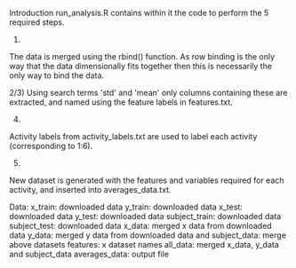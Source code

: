 Introduction
run_analysis.R contains within it the code to perform the 5 required steps.

1)
The data is merged using the rbind() function. As row binding is the only way that the data dimensionally fits together then this is necessarily the only way to bind the data.

2/3)
Using search terms 'std' and 'mean' only columns containing these are extracted, and named using the feature labels in features.txt. 

4) 
Activity labels from activity_labels.txt are used to label each activity (corresponding to 1:6). 

5) 
New dataset is generated with the features and variables required for each activity, and inserted into averages_data.txt.

Data:
x_train: downloaded data
y_train: downloaded data
x_test: downloaded data
y_test: downloaded data
subject_train: downloaded data
subject_test: downloaded data
x_data: merged x data from downloaded data
y_data: merged y data from downloaded data and 
subject_data: merge above datasets
features: x dataset names
all_data: merged x_data, y_data and subject_data
averages_data: output file